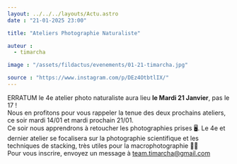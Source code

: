 ```yaml
---
layout: ../../../layouts/Actu.astro
date : "21-01-2025 23:00"

title: "Ateliers Photographie Naturaliste"

auteur :
  - timarcha

image : "/assets/fildactus/evenements/01-21-timarcha.jpg"

source : "https://www.instagram.com/p/DEz4OtbtlIX/"
---
```


ERRATUM le 4e atelier photo naturaliste aura lieu __le Mardi 21 Janvier__, pas le 17 !  
Nous en profitons pour vous rappeler la tenue des deux prochains ateliers, ce soir mardi 14/01 et mardi prochain 21/01.  
Ce soir nous apprendrons à retoucher les photographies prises 🖥️. Le 4e et dernier atelier se focalisera sur la photographie scientifique et les techniques de stacking, très utiles pour la macrophotographie 🦋🔬  
Pour vous inscrire, envoyez un message à team.timarcha@gmail.com
